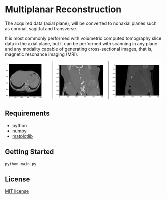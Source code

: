 # Multiplanar Reconstruction

The acquired data (axial plane), will be converted to nonaxial planes such as coronal, sagittal and transverse.

It is most commonly performed with volumetric computed tomography slice data in the axial plane, but it can be performed with scanning in any plane and any modality capable of generating cross-sectional images, that is, magnetic resonance imaging (MRI).

![Slices](sample.png)

## Requirements
- python
- numpy
- [matplotlib](https://matplotlib.org/)


## Getting Started
````
python main.py
````

## License

[MIT license](LICENSE)

